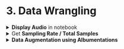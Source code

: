 <h1 id="3datawrangling">3. Data Wrangling</h1>

<div style='width:1000px;margin:auto'>

<details><summary><b>Display Audio</b> in notebook</summary><pre><code>import IPython.display as ipd
fname = '../input/freesound-audio-tagging/audio_train/' + '00043347.wav'   # Hi-hat
ipd.Audio(fname)
</code></pre></details>

<details><summary>Get <b>Sampling Rate / Total Samples</b></summary>
<pre><code># Using wave library
import wave
fname = '../input/freesound-audio-tagging/audio_train/' + '00044347.wav'   # Hi-hat
wav = wave.open(fname)
print("Sampling (frame) rate = ", wav.getframerate())
print("Total samples (frames) = ", wav.getnframes())
print("Duration = ", wav.getnframes()/wav.getframerate())
</code></pre>
<pre><code># Using wave library
# Using scipy
from scipy.io import wavfile
rate, data = wavfile.read(fname)
print("Sampling (frame) rate = ", rate)
print("Total samples (frames) = ", data.shape)
print(data)
</code></pre>
<pre><code># Using librosa package
audio_path = '../input/birdsong-recognition/train_audio/aldfly/XC181484.mp3'

y, sr = librosa.load(audio_path, sr=22050)

print("Audio Intially")
ipd.Audio(y,rate=sr)
</code></pre>
</details>

<details><summary><b>Data Augmentation<b> using <b>Albumentations</b></summary>

<a href="./0_notebooks/audio-albumentations-transform-your-audio.html">Notebook</a>
</details>
 </div>